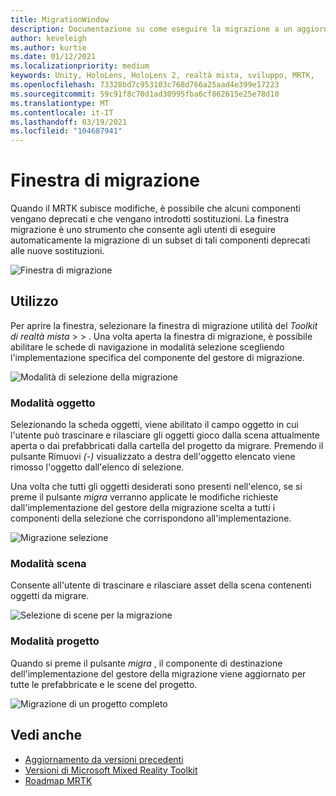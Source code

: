 ```yaml
---
title: MigrationWindow
description: Documentazione su come eseguire la migrazione a un aggiornamento in MRTK
author: keveleigh
ms.author: kurtie
ms.date: 01/12/2021
ms.localizationpriority: medium
keywords: Unity, HoloLens, HoloLens 2, realtà mista, sviluppo, MRTK,
ms.openlocfilehash: 73328bd7c953103c768d766a25aad4e399e17223
ms.sourcegitcommit: 59c91f8c70d1ad30995fba6cf862615e25e78d10
ms.translationtype: MT
ms.contentlocale: it-IT
ms.lasthandoff: 03/19/2021
ms.locfileid: "104687941"
---
```

# <a name="migration-window"></a>Finestra di migrazione

Quando il MRTK subisce modifiche, è possibile che alcuni componenti vengano deprecati e che vengano introdotti sostituzioni.
La finestra migrazione è uno strumento che consente agli utenti di eseguire automaticamente la migrazione di un subset di tali componenti deprecati alle nuove sostituzioni.

![Finestra di migrazione](../Images/MigrationWindow/MRTK_Migration_Window.png)

## <a name="usage"></a>Utilizzo

Per aprire la finestra, selezionare la finestra di migrazione utilità del *Toolkit di realtà mista*  >    >  . Una volta aperta la finestra di migrazione, è possibile abilitare le schede di navigazione in modalità selezione scegliendo l'implementazione specifica del componente del gestore di migrazione.  

![Modalità di selezione della migrazione](../Images/MigrationWindow/MRTK_Migration_Modes.png)

### <a name="object-mode"></a>Modalità oggetto

Selezionando la scheda oggetti, viene abilitato il campo oggetto in cui l'utente può trascinare e rilasciare gli oggetti gioco dalla scena attualmente aperta o dai prefabbricati dalla cartella del progetto da migrare.
Premendo il pulsante Rimuovi *(-)* visualizzato a destra dell'oggetto elencato viene rimosso l'oggetto dall'elenco di selezione.

Una volta che tutti gli oggetti desiderati sono presenti nell'elenco, se si preme il pulsante *migra* verranno applicate le modifiche richieste dall'implementazione del gestore della migrazione scelta a tutti i componenti della selezione che corrispondono all'implementazione.

![Migrazione selezione](../Images/MigrationWindow/MRTK_Object_Migration.png)

### <a name="scene-mode"></a>Modalità scena

Consente all'utente di trascinare e rilasciare asset della scena contenenti oggetti da migrare.

![Selezione di scene per la migrazione](../Images/MigrationWindow/MRTK_Scene_Selection.png)

### <a name="project-mode"></a>Modalità progetto

Quando si preme il pulsante *migra* , il componente di destinazione dell'implementazione del gestore della migrazione viene aggiornato per tutte le prefabbricate e le scene del progetto.

![Migrazione di un progetto completo](../Images/MigrationWindow/MRTK_Project_Migration.png)

## <a name="see-also"></a>Vedi anche

- [Aggiornamento da versioni precedenti](../../updates-deployment/Updating.md)
- [Versioni di Microsoft Mixed Reality Toolkit](../../packages-releases/ReleaseNotes.md)
- [Roadmap MRTK](../../contributing/Roadmap.md)

